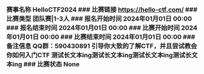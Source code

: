 ### 赛事名称 HelloCTF2024 ### 比赛链接 https://hello-ctf.com/ ### 比赛类型 团队赛|1-3人 ### 报名开始时间 2024年01月01日 00:00 ### 报名结束时间 2024年01月01日 00:00 ### 比赛开始时间 2024年01月01日 00:00 ### 比赛结束时间 2024年01月01日 00:00 ### 备注信息 QQ群：590430891 引导你大致的了解CTF，并且尝试教会你如何入门CTF 测试长文本ing测试长文本ing测试长文本ing测试长文本ing ### 比赛状态 None
